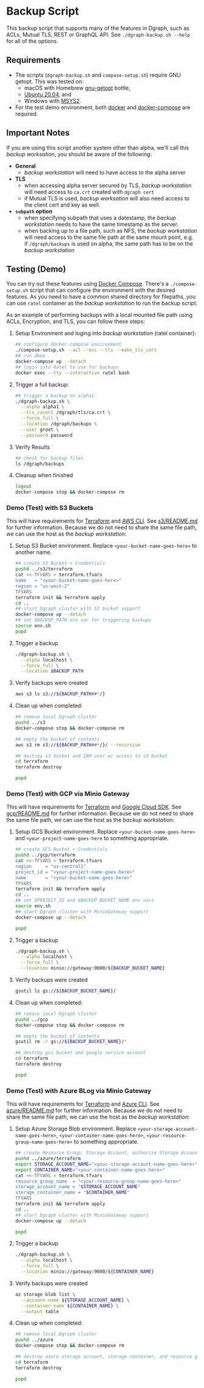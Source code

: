 # Backup Script

This backup script that supports many of the features in Dgraph, such as ACLs, Mutual TLS, REST or GraphQL API.  See `./dgraph-backup.sh --help` for all of the options.

## Requirements

* The scripts (`dgraph-backup.sh` and `compose-setup.sh`) require GNU getopt.  This was tested on:
  * macOS with Homebrew [gnu-getopt](https://formulae.brew.sh/formula/gnu-getopt) bottle,
  * [Ubuntu 20.04](https://releases.ubuntu.com/20.04/), and
  * Windows with [MSYS2](https://www.msys2.org/).
* For the test demo environment, both [docker](https://docs.docker.com/engine/) and [docker-compose](https://docs.docker.com/compose/) are required.

## Important Notes

If you are using this script another system other than alpha, we'll call this *backup worksation*, you should be aware of the following:

* **General**
  * *backup workstation* will need to have access to the alpha server
* **TLS**
  * when accessing alpha server secured by TLS, *backup workstation* will need access to `ca.crt` created with `dgraph cert`
  * if Mutual TLS is used, *backup worksation* will also need access to the client cert and key as well.
* **`subpath` option**
  * when specifying subpath that uses a datestamp, the *backup workstation* needs to have the same timestamp as the server.
  * when backing up to a file path, such as NFS, the *backup workstation* will need access to the same file path at the same mount point, e.g. if `/dgraph/backups` is used on alpha, the same path has to be on the *backup workstation*

## Testing (Demo)

You can try out these features using [Docker Compose](https://docs.docker.com/compose/).  There's a `./compose-setup.sh` script that can configure the environment with the desired features.  As you need to have a common shared directory for filepaths, you can use `ratel` container as the *backup workstation* to run the backup script.

As an example of performing backups with a local mounted file path using ACLs, Encryption, and TLS, you can follow these steps:

1. Setup Environment and loging into *backup workstation* (ratel container):
   ```bash
   ## configure docker-compose environment
   ./compose-setup.sh --acl --enc --tls --make_tls_cert
   ## run demo
   docker-compose up --detach
   ## login into Ratel to use for backups
   docker exec --tty --interactive ratel bash
   ```
2. Trigger a full backup:
   ```bash
   ## trigger a backup on alpha1
   ./dgraph-backup.sh \
     --alpha alpha1 \
     --tls_cacert /dgraph/tls/ca.crt \
     --force_full \
     --location /dgraph/backups \
     --user groot \
     --password password
   ```
3. Verify Results
   ```bash
   ## check for backup files
   ls /dgraph/backups
   ```
4. Cleanup when finished
   ```bash
   logout
   docker-compose stop && docker-compose rm
   ```

### Demo (Test) with S3 Buckets

This will have requirements for [Terraform](https://www.terraform.io/) and [AWS CLI](https://aws.amazon.com/cli/).  See [s3/README.md](../s3/README.md) for further information.  Because we do not need to share the same file path, we can use the host as the *backup workstation*:

1. Setup S3 Bucket environment. Replace `<your-bucket-name-goes-here>` to another name.
   ```bash
   ## create S3 Bucket + Credentials
   pushd ../s3/terraform
   cat <<-TFVARS > terraform.tfvars
   name   = "<your-bucket-name-goes-here>"
   region = "us-west-2"
   TFVARS
   terraform init && terraform apply
   cd ..
   ## start Dgraph cluster with S3 bucket support
   docker-compose up --detach
   ## set $BACKUP_PATH env var for triggering backups
   source env.sh
   popd
   ```
2. Trigger a backup
   ```bash
   ./dgraph-backup.sh \
     --alpha localhost \
     --force_full \
     --location $BACKUP_PATH
   ```
3. Verify backups were created
   ```bash
   aws s3 ls s3://${BACKUP_PATH##*/}
   ```
4. Clean up when completed:
   ```bash
   ## remove local Dgraph cluster
   pushd ../s3
   docker-compose stop && docker-compose rm

   ## empty the bucket of contents
   aws s3 rm s3://${BACKUP_PATH##*/}/ --recursive

   ## destroy s3 bucket and IAM user w/ access to s3 bucket
   cd terraform
   terraform destroy

   popd
   ```

### Demo (Test) with GCP via Minio Gateway

This will have requirements for [Terraform](https://www.terraform.io/) and [Google Cloud SDK](https://cloud.google.com/sdk).  See [gcp/README.md](../gcp/README.md) for further information.  Because we do not need to share the same file path, we can use the host as the *backup workstation*:

1. Setup GCS Bucket environment. Replace `<your-bucket-name-goes-here>` and `<your-project-name-goes-here` to something appropriate.
   ```bash
   ## create GCS Bucket + Credentials
   pushd ../gcp/terraform
   cat <<-TFVARS > terraform.tfvars
   region     = "us-central1"
   project_id = "<your-project-name-goes-here>"
   name       = "<your-bucket-name-goes-here>"
   TFVARS
   terraform init && terraform apply
   cd ..
   ## set $PROJECT_ID and $BACKUP_BUCKET_NAME env vars
   source env.sh
   ## start Dgraph cluster with MinioGateway support
   docker-compose up --detach

   popd
   ```
2. Trigger a backup
   ```bash
   ./dgraph-backup.sh \
     --alpha localhost \
     --force_full \
     --location minio://gateway:9000/${BACKUP_BUCKET_NAME}
   ```
3. Verify backups were created
   ```bash
   gsutil ls gs://${BACKUP_BUCKET_NAME}/
   ```
4. Clean up when completed:
   ```bash
   ## remove local Dgraph cluster
   pushd ../gcp
   docker-compose stop && docker-compose rm

   ## empty the bucket of contents
   gsutil rm -r gs://${BACKUP_BUCKET_NAME}/*

   ## destroy gcs bucket and google service account
   cd terraform
   terraform destroy

   popd
   ```

### Demo (Test) with Azure BLog via Minio Gateway

This will have requirements for [Terraform](https://www.terraform.io/) and [Azure CLI](https://docs.microsoft.com/en-us/cli/azure/install-azure-cli).  See [azure/README.md](../azure/README.md) for further information.  Because we do not need to share the same file path, we can use the host as the *backup workstation*:

1. Setup Azure Storage Blob environment. Replace `<your-storage-account-name-goes-here>`, `<your-container-name-goes-here>`, `<your-resource-group-name-goes-here>` to something appropriate.
   ```bash
   ## create Resource Group, Storage Account, authorize Storage Account, Create Storage Container
   pushd ../azure/terraform
   export STORAGE_ACCOUNT_NAME="<your-storage-account-name-goes-here>"
   export CONTAINER_NAME="<your-container-name-goes-here>"
   cat <<-TFVARS > terraform.tfvars
   resource_group_name  = "<your-resource-group-name-goes-here>"
   storage_account_name = "$STORAGE_ACCOUNT_NAME"
   storage_container_name = "$CONTAINER_NAME"
   TFVARS
   terraform init && terraform apply
   cd ..
   ## start Dgraph cluster with MinioGateway support
   docker-compose up --detach

   popd
   ```
2. Trigger a backup
   ```bash
   ./dgraph-backup.sh \
     --alpha localhost \
     --force_full \
     --location minio://gateway:9000/${CONTAINER_NAME}
   ```
3. Verify backups were created
   ```bash
   az storage blob list \
     --account-name ${STORAGE_ACCOUNT_NAME} \
     --container-name ${CONTAINER_NAME} \
     --output table
   ```
4. Clean up when completed:
   ```bash
   ## remove local Dgraph cluster
   pushd ../azure
   docker-compose stop && docker-compose rm

   ## destroy azure storage account, storage container, and resource group
   cd terraform
   terraform destroy

   popd
   ```
